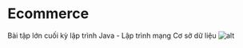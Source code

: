 # Ecommerce
Bài tập lớn cuối kỳ lập trình Java - Lập trình mạng 
Cơ sở dữ liệu
![alt](https://i.imgur.com/q6VpXLo.png)